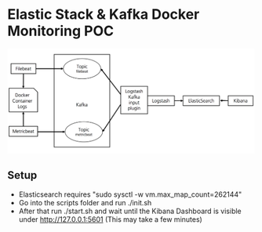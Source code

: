 # Elastic Stack & Kafka Docker Monitoring POC

![Overview](docs/overview.png)

## Setup
- Elasticsearch requires "sudo sysctl -w vm.max_map_count=262144"
- Go into the scripts folder and run ./init.sh
- After that run ./start.sh and wait until the Kibana Dashboard is visible under http://127.0.0.1:5601 (This may take a few minutes)

